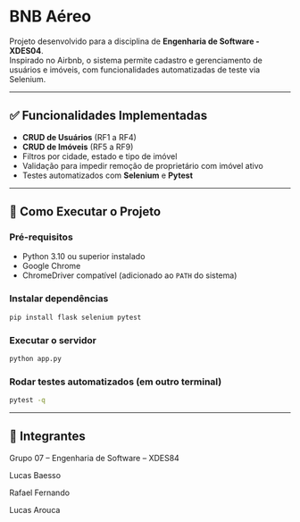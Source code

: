 # BNB Aéreo

Projeto desenvolvido para a disciplina de **Engenharia de Software - XDES04**.  
Inspirado no Airbnb, o sistema permite cadastro e gerenciamento de usuários e imóveis, com funcionalidades automatizadas de teste via Selenium.

---

## ✅ Funcionalidades Implementadas

- **CRUD de Usuários** (RF1 a RF4)
- **CRUD de Imóveis** (RF5 a RF9)
- Filtros por cidade, estado e tipo de imóvel
- Validação para impedir remoção de proprietário com imóvel ativo
- Testes automatizados com **Selenium** e **Pytest**

---

## 🚀 Como Executar o Projeto

### Pré-requisitos
- Python 3.10 ou superior instalado
- Google Chrome
- ChromeDriver compatível (adicionado ao `PATH` do sistema)

### Instalar dependências
```bash
pip install flask selenium pytest
```

### Executar o servidor
```bash
python app.py
```

### Rodar testes automatizados (em outro terminal)
```bash
pytest -q
```

---

## 👥 Integrantes
Grupo 07 – Engenharia de Software – XDES84

Lucas Baesso

Rafael Fernando

Lucas Arouca
